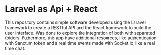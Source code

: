 # Laravel as Api + React
This repository contains simple software developed using the Laravel framework to create a RESTful API and the React framework to build the user interface. Was done to explore the integration of both with separated folders. Futhermore, this app have additional resources, like authentication with Sanctum token and a real time events made with Socket.io, like a real time chat.
